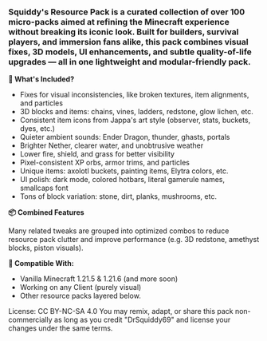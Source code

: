 ### Squiddy's Resource Pack is a curated collection of over 100 micro-packs aimed at refining the Minecraft experience without breaking its iconic look. Built for builders, survival players, and immersion fans alike, this pack combines visual fixes, 3D models, UI enhancements, and subtle quality-of-life upgrades — all in one lightweight and modular-friendly pack.

**🎨 What's Included?**

- Fixes for visual inconsistencies, like broken textures, item alignments, and particles
- 3D blocks and items: chains, vines, ladders, redstone, glow lichen, etc.
- Consistent item icons from Jappa's art style (observer, stats, buckets, dyes, etc.)
- Quieter ambient sounds: Ender Dragon, thunder, ghasts, portals
- Brighter Nether, clearer water, and unobtrusive weather
- Lower fire, shield, and grass for better visibility
- Pixel-consistent XP orbs, armor trims, and particles
- Unique items: axolotl buckets, painting items, Elytra colors, etc.
- UI polish: dark mode, colored hotbars, literal gamerule names, smallcaps font
- Tons of block variation: stone, dirt, planks, mushrooms, etc.

**📦 Combined Features**

Many related tweaks are grouped into optimized combos to reduce resource pack clutter and improve performance (e.g. 3D redstone, amethyst blocks, piston visuals).

**🔧 Compatible With:**

- Vanilla Minecraft 1.21.5 & 1.21.6 (and more soon)
- Working on any Client (purely visual)
- Other resource packs layered below.

License: CC BY-NC-SA 4.0
You may remix, adapt, or share this pack non-commercially as long as you credit "DrSquiddy69" and license your changes under the same terms.
